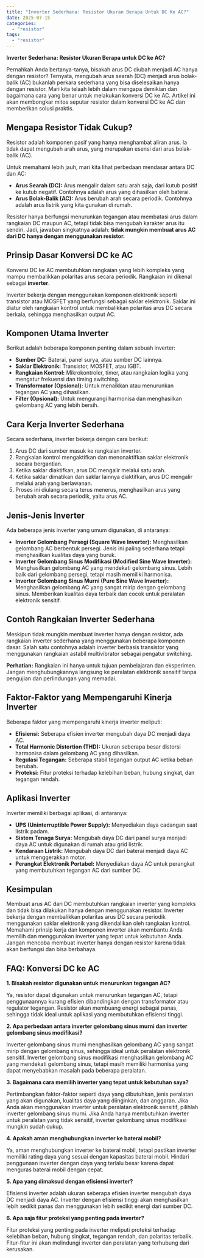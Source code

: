 ```yaml
---
title: "Inverter Sederhana: Resistor Ukuran Berapa Untuk DC Ke AC?"
date: 2025-07-15
categories: 
  - "resistor"
tags: 
  - "resistor"
---
```


**Inverter Sederhana: Resistor Ukuran Berapa untuk DC ke AC?**

Pernahkah Anda bertanya-tanya, bisakah arus DC diubah menjadi AC hanya dengan resistor? Ternyata, mengubah arus searah (DC) menjadi arus bolak-balik (AC) bukanlah perkara sederhana yang bisa diselesaikan hanya dengan resistor. Mari kita telaah lebih dalam mengapa demikian dan bagaimana cara yang benar untuk melakukan konversi DC ke AC. Artikel ini akan membongkar mitos seputar resistor dalam konversi DC ke AC dan memberikan solusi praktis.

## Mengapa Resistor Tidak Cukup?

Resistor adalah komponen pasif yang hanya menghambat aliran arus. Ia tidak dapat mengubah arah arus, yang merupakan esensi dari arus bolak-balik (AC).

Untuk memahami lebih jauh, mari kita lihat perbedaan mendasar antara DC dan AC:

- **Arus Searah (DC):** Arus mengalir dalam satu arah saja, dari kutub positif ke kutub negatif. Contohnya adalah arus yang dihasilkan oleh baterai.
- **Arus Bolak-Balik (AC):** Arus berubah arah secara periodik. Contohnya adalah arus listrik yang kita gunakan di rumah.

Resistor hanya berfungsi menurunkan tegangan atau membatasi arus dalam rangkaian DC maupun AC, tetapi tidak bisa mengubah karakter arus itu sendiri. Jadi, jawaban singkatnya adalah: **tidak mungkin membuat arus AC dari DC hanya dengan menggunakan resistor.**

## Prinsip Dasar Konversi DC ke AC

Konversi DC ke AC membutuhkan rangkaian yang lebih kompleks yang mampu membalikkan polaritas arus secara periodik. Rangkaian ini dikenal sebagai **inverter**.

Inverter bekerja dengan menggunakan komponen elektronik seperti transistor atau MOSFET yang berfungsi sebagai saklar elektronik. Saklar ini diatur oleh rangkaian kontrol untuk membalikkan polaritas arus DC secara berkala, sehingga menghasilkan output AC.

## Komponen Utama Inverter

Berikut adalah beberapa komponen penting dalam sebuah inverter:

- **Sumber DC:** Baterai, panel surya, atau sumber DC lainnya.
- **Saklar Elektronik:** Transistor, MOSFET, atau IGBT.
- **Rangkaian Kontrol:** Mikrokontroler, timer, atau rangkaian logika yang mengatur frekuensi dan timing switching.
- **Transformator (Opsional):** Untuk menaikkan atau menurunkan tegangan AC yang dihasilkan.
- **Filter (Opsional):** Untuk mengurangi harmonisa dan menghasilkan gelombang AC yang lebih bersih.

## Cara Kerja Inverter Sederhana

Secara sederhana, inverter bekerja dengan cara berikut:

1. Arus DC dari sumber masuk ke rangkaian inverter.
2. Rangkaian kontrol mengaktifkan dan menonaktifkan saklar elektronik secara bergantian.
3. Ketika saklar diaktifkan, arus DC mengalir melalui satu arah.
4. Ketika saklar dimatikan dan saklar lainnya diaktifkan, arus DC mengalir melalui arah yang berlawanan.
5. Proses ini diulang secara terus menerus, menghasilkan arus yang berubah arah secara periodik, yaitu arus AC.

## Jenis-Jenis Inverter

Ada beberapa jenis inverter yang umum digunakan, di antaranya:

- **Inverter Gelombang Persegi (Square Wave Inverter):** Menghasilkan gelombang AC berbentuk persegi. Jenis ini paling sederhana tetapi menghasilkan kualitas daya yang buruk.
- **Inverter Gelombang Sinus Modifikasi (Modified Sine Wave Inverter):** Menghasilkan gelombang AC yang mendekati gelombang sinus. Lebih baik dari gelombang persegi, tetapi masih memiliki harmonisa.
- **Inverter Gelombang Sinus Murni (Pure Sine Wave Inverter):** Menghasilkan gelombang AC yang sangat mirip dengan gelombang sinus. Memberikan kualitas daya terbaik dan cocok untuk peralatan elektronik sensitif.

## Contoh Rangkaian Inverter Sederhana

Meskipun tidak mungkin membuat inverter hanya dengan resistor, ada rangkaian inverter sederhana yang menggunakan beberapa komponen dasar. Salah satu contohnya adalah inverter berbasis transistor yang menggunakan rangkaian astabil multivibrator sebagai pengatur switching.

**Perhatian:** Rangkaian ini hanya untuk tujuan pembelajaran dan eksperimen. Jangan menghubungkannya langsung ke peralatan elektronik sensitif tanpa pengujian dan perlindungan yang memadai.

## Faktor-Faktor yang Mempengaruhi Kinerja Inverter

Beberapa faktor yang mempengaruhi kinerja inverter meliputi:

- **Efisiensi:** Seberapa efisien inverter mengubah daya DC menjadi daya AC.
- **Total Harmonic Distortion (THD):** Ukuran seberapa besar distorsi harmonisa dalam gelombang AC yang dihasilkan.
- **Regulasi Tegangan:** Seberapa stabil tegangan output AC ketika beban berubah.
- **Proteksi:** Fitur proteksi terhadap kelebihan beban, hubung singkat, dan tegangan rendah.

## Aplikasi Inverter

Inverter memiliki berbagai aplikasi, di antaranya:

- **UPS (Uninterruptible Power Supply):** Menyediakan daya cadangan saat listrik padam.
- **Sistem Tenaga Surya:** Mengubah daya DC dari panel surya menjadi daya AC untuk digunakan di rumah atau grid listrik.
- **Kendaraan Listrik:** Mengubah daya DC dari baterai menjadi daya AC untuk menggerakkan motor.
- **Perangkat Elektronik Portabel:** Menyediakan daya AC untuk perangkat yang membutuhkan tegangan AC dari sumber DC.

## Kesimpulan

Membuat arus AC dari DC membutuhkan rangkaian inverter yang kompleks dan tidak bisa dilakukan hanya dengan menggunakan resistor. Inverter bekerja dengan membalikkan polaritas arus DC secara periodik menggunakan saklar elektronik yang dikendalikan oleh rangkaian kontrol. Memahami prinsip kerja dan komponen inverter akan membantu Anda memilih dan menggunakan inverter yang tepat untuk kebutuhan Anda. Jangan mencoba membuat inverter hanya dengan resistor karena tidak akan berfungsi dan bisa berbahaya.

## FAQ: Konversi DC ke AC

**1\. Bisakah resistor digunakan untuk menurunkan tegangan AC?**

Ya, resistor dapat digunakan untuk menurunkan tegangan AC, tetapi penggunaannya kurang efisien dibandingkan dengan transformator atau regulator tegangan. Resistor akan membuang energi sebagai panas, sehingga tidak ideal untuk aplikasi yang membutuhkan efisiensi tinggi.

**2\. Apa perbedaan antara inverter gelombang sinus murni dan inverter gelombang sinus modifikasi?**

Inverter gelombang sinus murni menghasilkan gelombang AC yang sangat mirip dengan gelombang sinus, sehingga ideal untuk peralatan elektronik sensitif. Inverter gelombang sinus modifikasi menghasilkan gelombang AC yang mendekati gelombang sinus, tetapi masih memiliki harmonisa yang dapat menyebabkan masalah pada beberapa peralatan.

**3\. Bagaimana cara memilih inverter yang tepat untuk kebutuhan saya?**

Pertimbangkan faktor-faktor seperti daya yang dibutuhkan, jenis peralatan yang akan digunakan, kualitas daya yang diinginkan, dan anggaran. Jika Anda akan menggunakan inverter untuk peralatan elektronik sensitif, pilihlah inverter gelombang sinus murni. Jika Anda hanya membutuhkan inverter untuk peralatan yang tidak sensitif, inverter gelombang sinus modifikasi mungkin sudah cukup.

**4\. Apakah aman menghubungkan inverter ke baterai mobil?**

Ya, aman menghubungkan inverter ke baterai mobil, tetapi pastikan inverter memiliki rating daya yang sesuai dengan kapasitas baterai mobil. Hindari penggunaan inverter dengan daya yang terlalu besar karena dapat menguras baterai mobil dengan cepat.

**5\. Apa yang dimaksud dengan efisiensi inverter?**

Efisiensi inverter adalah ukuran seberapa efisien inverter mengubah daya DC menjadi daya AC. Inverter dengan efisiensi tinggi akan menghasilkan lebih sedikit panas dan menggunakan lebih sedikit energi dari sumber DC.

**6\. Apa saja fitur proteksi yang penting pada inverter?**

Fitur proteksi yang penting pada inverter meliputi proteksi terhadap kelebihan beban, hubung singkat, tegangan rendah, dan polaritas terbalik. Fitur-fitur ini akan melindungi inverter dan peralatan yang terhubung dari kerusakan.
